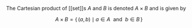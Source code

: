 The Cartesian product of [[set]]s $A$ and $B$ is denoted $A\times B$ and is given by

$$
A\times B=\{\,(a,b)\mid a\in A\ {\mbox{ and }}\ b\in B\,\}
$$